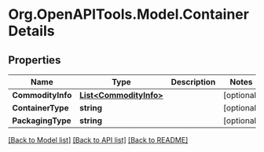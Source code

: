 
# Org.OpenAPITools.Model.ContainerDetails

## Properties

Name | Type | Description | Notes
------------ | ------------- | ------------- | -------------
**CommodityInfo** | [**List&lt;CommodityInfo&gt;**](CommodityInfo.md) |  | [optional] 
**ContainerType** | **string** |  | [optional] 
**PackagingType** | **string** |  | [optional] 

[[Back to Model list]](../README.md#documentation-for-models)
[[Back to API list]](../README.md#documentation-for-api-endpoints)
[[Back to README]](../README.md)

